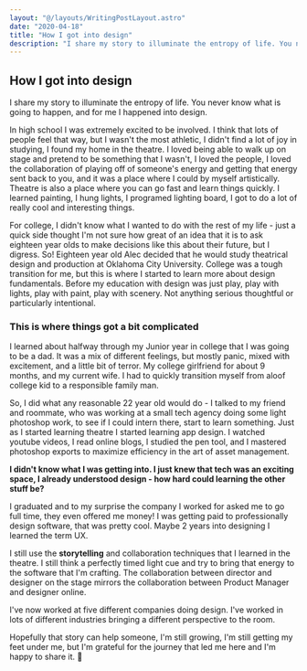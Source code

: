 ```yaml
---
layout: "@/layouts/WritingPostLayout.astro"
date: "2020-04-18"
title: "How I got into design"
description: "I share my story to illuminate the entropy of life. You never know what is going to happen, and for me I happened into design."
---
```


## How I got into design

I share my story to illuminate the entropy of life. You never know what is going to happen, and for me I happened into design.

In high school I was extremely excited to be involved. I think that lots of people feel that way, but I wasn't the most athletic, I didn't find a lot of joy in studying, I found my home in the theatre. I loved being able to walk up on stage and pretend to be something that I wasn't, I loved the people, I loved the collaboration of playing off of someone's energy and getting that energy sent back to you, and it was a place where I could by myself artistically. Theatre is also a place where you can go fast and learn things quickly. I learned painting, I hung lights, I programed lighting board, I got to do a lot of really cool and interesting things.

For college, I didn't know what I wanted to do with the rest of my life - just a quick side thought I'm not sure how great of an idea that it is to ask eighteen year olds to make decisions like this about their future, but I digress. So! Eighteen year old Alec decided that he would study theatrical design and production at Oklahoma City University. College was a tough transition for me, but this is where I started to learn more about design fundamentals. Before my education with design was just play, play with lights, play with paint, play with scenery. Not anything serious thoughtful or particularly intentional.

### This is where things got a bit complicated

I learned about halfway through my Junior year in college that I was going to be a dad. It was a mix of different feelings, but mostly panic, mixed with excitement, and a little bit of terror. My college girlfriend for about 9 months, and my current wife. I had to quickly transition myself from aloof college kid to a responsible family man.

So, I did what any reasonable 22 year old would do - I talked to my friend and roommate, who was working at a small tech agency doing some light photoshop work, to see if I could intern there, start to learn something. Just as I started learning theatre I started learning app design. I watched youtube videos, I read online blogs, I studied the pen tool, and I mastered photoshop exports to maximize efficiency in the art of asset management.

**I didn't know what I was getting into. I just knew that tech was an exciting space, I already understood design - how hard could learning the other stuff be?**

I graduated and to my surprise the company I worked for asked me to go full time, they even offered me money! I was getting paid to professionally design software, that was pretty cool. Maybe 2 years into designing I learned the term UX.

I still use the **storytelling** and collaboration techniques that I learned in the theatre. I still think a perfectly timed light cue and try to bring that energy to the software that I'm crafting. The collaboration between director and designer on the stage mirrors the collaboration between Product Manager and designer online.

I've now worked at five different companies doing design. I've worked in lots of different industries bringing a different perspective to the room.

Hopefully that story can help someone, I'm still growing, I'm still getting my feet under me, but I'm grateful for the journey that led me here and I'm happy to share it. 🖖

